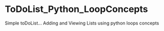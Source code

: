# ToDoList_Python_LoopConcepts
Simple toDoList... Adding and Viewing Lists using python loops concepts
